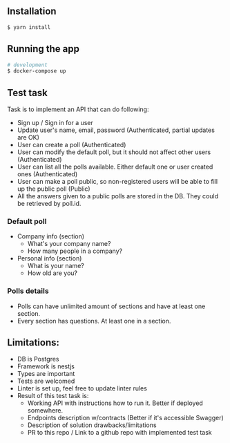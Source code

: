 ## Installation

```bash
$ yarn install
```

## Running the app

```bash
# development
$ docker-compose up
```

## Test task
Task is to implement an API that can do following:
* Sign up / Sign in for a user
* Update user's name, email, password (Authenticated, partial updates are OK)
* User can create a poll (Authenticated)
* User can modify the default poll, but it should not affect other users (Authenticated)
* User can list all the polls available. Either default one or user created ones (Authenticated)
* User can make a poll public, so non-registered users will be able to fill up the public poll (Public)
* All the answers given to a public polls are stored in the DB. They could be retrieved by poll.id.

### Default poll
* Company info (section)
  * What's your company name?
  * How many people in a company?
* Personal info (section)
  * What is your name?
  * How old are you?

### Polls details
* Polls can have unlimited amount of sections and have at least one section. 
* Every section has questions. At least one in a section.

## Limitations:
* DB is Postgres
* Framework is nestjs
* Types are important
* Tests are welcomed
* Linter is set up, feel free to update linter rules
* Result of this test task is:
  * Working API with instructions how to run it. Better if deployed somewhere.
  * Endpoints description w/contracts (Better if it's accessible Swagger)
  * Description of solution drawbacks/limitations
  * PR to this repo / Link to a github repo with implemented test task
